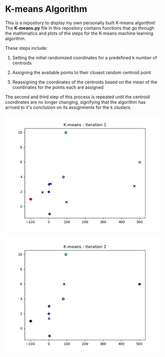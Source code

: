 # K-means Algorithm
This is a repository to display my own personally built K-means algorithm!  The **K-means.py** file in this repository contains functions that go through the mathimatics and plots of the steps for the K-means machine learning algorithm. 

These steps include:

1. Setting the initial randomized coordinates for a predefined k number of centroids

2. Assigning the available points to their closest random centroid point

3. Reassigning the coordinates of the centroids based on the mean of the coordinates for the points each are assigned  

The second and third step of this process is repeated until the centroid coordinates are no longer changing, signifying that the algorithm has arrived to it's conclusion on its assignments for the k clusters.

![image](images/Iteration1.png)

![image](images/Iteration2.png)
